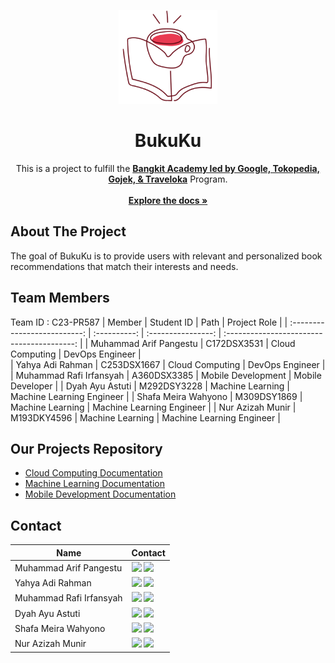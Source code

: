 <p align="center">
<img src="https://github.com/Nerszy/BukuKu/blob/main/logo%20bukuku.png" height="150">
</p>
<h1 align="center">BukuKu</h1>

<p align="center">
  This is a project to fulfill the  <a href="https://grow.google/intl/id_id/bangkit/"><strong>Bangkit Academy led by Google, Tokopedia, Gojek, & Traveloka</strong></a>
   Program.
 <br>
 <br />
    <a href="https://github.com/Nerszy/BukuKu"><strong>Explore the docs »</strong></a>
    <br />
 </p>
  
## About The Project
The goal of BukuKu is to provide users with relevant and personalized book recommendations that match their interests and needs.

## Team Members
Team ID		: C23-PR587
|         Member               | Student ID   |        Path        |                Project Role                |
| :--------------------------: | :----------: | :----------------: | :----------------------------------------: | 
|    Muhammad Arif Pangestu    |  C172DSX3531 |  Cloud Computing   |                DevOps Engineer             |  
|       Yahya Adi Rahman       |  C253DSX1667 |  Cloud Computing   |                DevOps Engineer             |     
|   Muhammad Rafi Irfansyah    |  A360DSX3385 | Mobile Development |                Mobile Developer            | 
|       Dyah Ayu Astuti        |  M292DSY3228 |  Machine Learning  |           Machine Learning Engineer        | 
|      Shafa Meira Wahyono     |  M309DSY1869 |  Machine Learning  |           Machine Learning Engineer        | 
|       Nur Azizah Munir       |  M193DKY4596 |  Machine Learning  |           Machine Learning Engineer        |

## Our Projects Repository
- [Cloud Computing Documentation](https://github.com/Nerszy/BukuKu/tree/main/cloud%20computing)
- [Machine Learning Documentation](https://github.com/Nerszy/BukuKu/tree/main/machine%20learning)
- [Mobile Development Documentation](https://github.com/Nerszy/BukuKu/tree/main/mobile%20development)

## Contact

| Name                   | Contact                                                                                                                                                                                                                                                                                         |
| ---------------------- | ----------------------------------------------------------------------------------------------------------------------------------------------------------------------------------------------------------------------------------------------------------------------------------------------- |
| Muhammad Arif Pangestu     | <a href="#"><img src="https://img.shields.io/badge/LinkedIn-0077B5?style=for-the-badge&logo=linkedin&logoColor=white" /></a> <a href="#"><img src="https://img.shields.io/badge/Gmail-D14836?style=for-the-badge&logo=gmail&logoColor=white"></a> |
| Yahya Adi Rahman   | <a href="#"><img src="https://img.shields.io/badge/LinkedIn-0077B5?style=for-the-badge&logo=linkedin&logoColor=white" /></a> <a href="#"><img src="https://img.shields.io/badge/Gmail-D14836?style=for-the-badge&logo=gmail&logoColor=white"></a> |
| Muhammad Rafi Irfansyah          | <a href="#"><img src="https://img.shields.io/badge/LinkedIn-0077B5?style=for-the-badge&logo=linkedin&logoColor=white" /></a> <a href="#"><img src="https://img.shields.io/badge/Gmail-D14836?style=for-the-badge&logo=gmail&logoColor=white"></a>                       |
| Dyah Ayu Astuti       | <a href="#"><img src="https://img.shields.io/badge/LinkedIn-0077B5?style=for-the-badge&logo=linkedin&logoColor=white" /></a> <a href="#"><img src="https://img.shields.io/badge/Gmail-D14836?style=for-the-badge&logo=gmail&logoColor=white"></a>                    |
| Shafa Meira Wahyono   | <a href="#"><img src="https://img.shields.io/badge/LinkedIn-0077B5?style=for-the-badge&logo=linkedin&logoColor=white" /></a> <a href="#"><img src="https://img.shields.io/badge/Gmail-D14836?style=for-the-badge&logo=gmail&logoColor=white"></a>                |
| Nur Azizah Munir | <a href="#"><img src="https://img.shields.io/badge/LinkedIn-0077B5?style=for-the-badge&logo=linkedin&logoColor=white" /></a> <a href="#"><img src="https://img.shields.io/badge/Gmail-D14836?style=for-the-badge&logo=gmail&logoColor=white"></a>                       |
